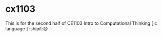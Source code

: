 # cx1103

This is for the second half of CE1103 Intro to Computational Thinking [ c language ]
:shipit::smile:
